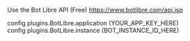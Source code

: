 Use the Bot Libre API (Free) https://www.botlibre.com/api.jsp

config plugins.BotLibre.application (YOUR_APP_KEY_HERE)<br>
config plugins.BotLibre.instance (BOT_INSTANCE_ID_HERE)
